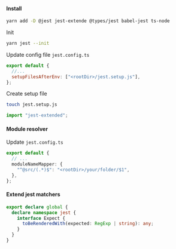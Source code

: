 #### Install

```bash
yarn add -D @jest jest-extende @types/jest babel-jest ts-node
```

Init

```bash
yarn jest --init
```

Update config file `jest.config.ts`

```js
export default {
  //...
  setupFilesAfterEnv: ["<rootDir>/jest.setup.js"],
};
```

Create setup file

```bash
touch jest.setup.js
```

```js
import "jest-extended";
```

#### Module resolver

Update `jest.config.ts`

```ts
export default {
  // ...
  moduleNameMapper: {
    "^@src/(.*)$": "<rootDir>/your/folder/$1",
  },
};
```

#### Extend jest matchers

```ts
export declare global {
  declare namespace jest {
    interface Expect {
      toBeRenderedWith(expected: RegExp | string): any;
    }
  }
}
```
